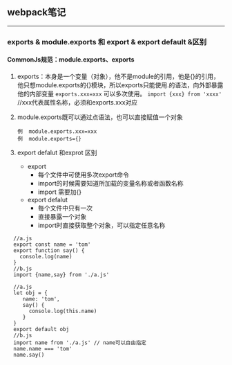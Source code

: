 ## webpack笔记

---
###  exports &  module.exports 和 export & export default &区别
#### CommonJs规范：module.exports、exports
1. exports：本身是一个变量（对象），他不是module的引用，他是{}的引用，他只想module.exports的{}模块，所以exports只能使用.的语法，向外部暴露他的内部变量
`exports.xxx=xxx` 可以多次使用。
`import {xxx} from 'xxxx' ` //xxx代表属性名称，必须和exports.xxx对应
2.  module.exports既可以通过点语法，也可以直接赋值一个对象    
    ```
    例  module.exports.xxx=xxx
    例  module.exports={}

    ```

3. export defalut 和exprot 区别
   - export
     - 每个文件中可使用多次export命令
     - import的时候需要知道所加载的变量名称或者函数名称
     - import 需要加{}
   -  export defalut
      -  每个文件中只有一次
      -  直接暴露一个对象
      -  import时直接获取整个对象，可以指定任意名称
 ```
   //a.js
   export const name = 'tom'
   export function say() {
     console.log(name)
   }
   //b.js
   import {name,say} from './a.js'

 ```
 ```
   //a.js
   let obj = {
      name: 'tom',
      say() {
        console.log(this.name)
      }
   }
   export default obj
   //b.js
   import name from './a.js' // name可以自由指定
   name.name === 'tom' 
   name.say()

 ```






